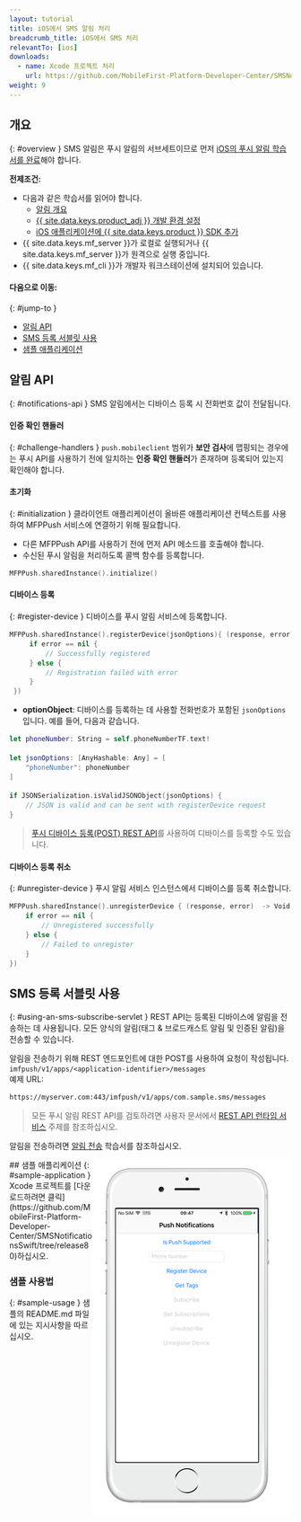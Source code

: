 ```yaml
---
layout: tutorial
title: iOS에서 SMS 알림 처리
breadcrumb_title: iOS에서 SMS 처리
relevantTo: [ios]
downloads:
  - name: Xcode 프로젝트 처리
    url: https://github.com/MobileFirst-Platform-Developer-Center/SMSNotificationsSwift/tree/release80
weight: 9
---
```

<!-- NLS_CHARSET=UTF-8 -->
## 개요
{: #overview }
SMS 알림은 푸시 알림의 서브세트이므로 먼저 [iOS의 푸시 알림 학습서를 완료](../../)해야 합니다. 

**전제조건:**

* 다음과 같은 학습서를 읽어야 합니다. 
  * [알림 개요](../../)
  * [{{ site.data.keys.product_adj }} 개발 환경 설정](../../../installation-configuration/#installing-a-development-environment)
  * [iOS 애플리케이션에 {{ site.data.keys.product }} SDK 추가](../../../application-development/sdk/ios)
* {{ site.data.keys.mf_server }}가 로컬로 실행되거나 {{ site.data.keys.mf_server }}가 원격으로 실행 중입니다. 
* {{ site.data.keys.mf_cli }}가 개발자 워크스테이션에 설치되어 있습니다. 

#### 다음으로 이동:
{: #jump-to }
* [알림 API](#notifications-api)   
* [SMS 등록 서블릿 사용](#using-an-sms-subscribe-servlet)     
* [샘플 애플리케이션](#sample-application)

## 알림 API
{: #notifications-api }
SMS 알림에서는 디바이스 등록 시 전화번호 값이 전달됩니다. 

#### 인증 확인 핸들러
{: #challenge-handlers }
`push.mobileclient` 범위가 **보안 검사**에 맵핑되는 경우에는 푸시 API를 사용하기 전에 일치하는 **인증 확인 핸들러**가 존재하며 등록되어 있는지 확인해야 합니다. 

#### 초기화
{: #initialization }
클라이언트 애플리케이션이 올바른 애플리케이션 컨텍스트를 사용하여 MFPPush 서비스에 연결하기 위해 필요합니다. 

* 다른 MFPPush API를 사용하기 전에 먼저 API 메소드를 호출해야 합니다. 
* 수신된 푸시 알림을 처리하도록 콜백 함수를 등록합니다. 

```swift
MFPPush.sharedInstance().initialize()
```

#### 디바이스 등록
{: #register-device }
디바이스를 푸시 알림 서비스에 등록합니다. 

```swift
MFPPush.sharedInstance().registerDevice(jsonOptions){ (response, error) -> Void in
     if error == nil {
         // Successfully registered
     } else {
         // Registration failed with error
     }
 })
```

* **optionObject**: 디바이스를 등록하는 데 사용할 전화번호가 포함된 `jsonOptions`입니다. 예를 들어, 다음과 같습니다. 

```swift
let phoneNumber: String = self.phoneNumberTF.text!

let jsonOptions: [AnyHashable: Any] = [
    "phoneNumber": phoneNumber
]

if JSONSerialization.isValidJSONObject(jsonOptions) {
    // JSON is valid and can be sent with registerDevice request
}

```

> [푸시 디바이스 등록(POST) REST API](http://www.ibm.com/support/knowledgecenter/en/SSHS8R_8.0.0/com.ibm.worklight.apiref.doc/rest_runtime/r_restapi_push_device_registration_post.html)를 사용하여 디바이스를 등록할 수도 있습니다. 

#### 디바이스 등록 취소
{: #unregister-device }
푸시 알림 서비스 인스턴스에서 디바이스를 등록 취소합니다. 

```swift
MFPPush.sharedInstance().unregisterDevice { (response, error)  -> Void in
    if error == nil {
        // Unregistered successfully
    } else {
        // Failed to unregister
    }
})
```

## SMS 등록 서블릿 사용
{: #using-an-sms-subscribe-servlet }
REST API는 등록된 디바이스에 알림을 전송하는 데 사용됩니다. 모든 양식의 알림(태그 &amp; 브로드캐스트 알림 및 인증된 알림)을 전송할 수 있습니다. 

알림을 전송하기 위해 REST 엔드포인트에 대한 POST를 사용하여 요청이 작성됩니다. `imfpush/v1/apps/<application-identifier>/messages`  
예제 URL:

```bash
https://myserver.com:443/imfpush/v1/apps/com.sample.sms/messages
```

> 모든 푸시 알림 REST API를 검토하려면 사용자 문서에서 <a href="https://www.ibm.com/support/knowledgecenter/SSHS8R_8.0.0/com.ibm.worklight.apiref.doc/rest_runtime/c_restapi_runtime.html">REST API 런타임 서비스</a> 주제를 참조하십시오. 

알림을 전송하려면 [알림 전송](../../sending-notifications) 학습서를 참조하십시오. 

<img alt="샘플 애플리케이션의 이미지" src="sample-app.png" style="float:right"/>
## 샘플 애플리케이션
{: #sample-application }
Xcode 프로젝트를 [다운로드하려면 클릭](https://github.com/MobileFirst-Platform-Developer-Center/SMSNotificationsSwift/tree/release80)하십시오. 

### 샘플 사용법
{: #sample-usage }
샘플의 README.md 파일에 있는 지시사항을 따르십시오. 
